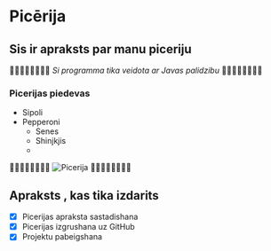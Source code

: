 # Picērija
## Sis ir apraksts par manu piceriju

:pizza::pizza::pizza::pizza::pizza::pizza::pizza::pizza:
*Si programma tika veidota ar Javas palidzibu*
:pizza::pizza::pizza::pizza::pizza::pizza::pizza::pizza:

### Picerijas piedevas
* Sipoli
* Pepperoni
	* Senes
	* Shinjkjis
	* 
:pizza::pizza::pizza::pizza::pizza::pizza::pizza::pizza:
![Picerija](https://www.jekabpils.lv/sites/default/files/styles/resize_1600/public/tic-objekts/14379-picceriya-palete-express/67227318-516395935566923-264847045183930368-o.jpg?itok=Q98NGJVy)
:pizza::pizza::pizza::pizza::pizza::pizza::pizza::pizza:
## Apraksts , kas tika izdarits
- [x] Picerijas apraksta sastadishana
- [x] Picerijas izgrushana uz GitHub
- [x] Projektu pabeigshana
